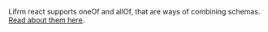 Lifrm react supports oneOf and allOf, that are ways of combining schemas. [Read about them here](https://spacetelescope.github.io/understanding-json-schema/reference/combining.html).

